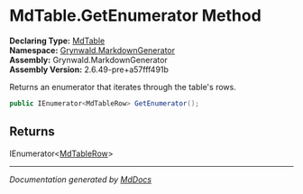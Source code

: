 ﻿<!--  
  <auto-generated>   
    The contents of this file were generated by a tool.  
    Changes to this file may be list if the file is regenerated  
  </auto-generated>   
-->

# MdTable.GetEnumerator Method

**Declaring Type:** [MdTable](../index.md)  
**Namespace:** [Grynwald.MarkdownGenerator](../../index.md)  
**Assembly:** Grynwald.MarkdownGenerator  
**Assembly Version:** 2.6.49\-pre+a57fff491b

Returns an enumerator that iterates through the table's rows.

```csharp
public IEnumerator<MdTableRow> GetEnumerator();
```

## Returns

IEnumerator\<[MdTableRow](../../MdTableRow/index.md)\>

___

*Documentation generated by [MdDocs](https://github.com/ap0llo/mddocs)*
